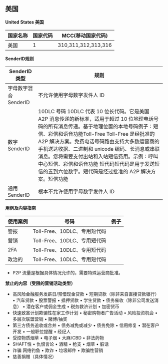 ## 美国

__United States 美国__

| 国家名称 | 国家代码 | MCC(移动国家代码)         |
|------|------|---------------------|
| 美国   | 1    | 310,311,312,313,316 |

__SenderID规则__

| SenderID类型     | 规则                                                                                                                                                                                                                                                             |
|----------------|----------------------------------------------------------------------------------------------------------------------------------------------------------------------------------------------------------------------------------------------------------------|
| 字母数字混合SenderID | 不允许使用字母数字发件人 ID                                                                                                                                                                                                                                                |
| 数字SenderID     | 10DLC 号码 10DLC 代表 10 位长代码。它是美国 A2P 消息传递的新标准，适用于超过 10 位地理电话号码的所有消息传递。基于地理位置的本地号码例子：短信、彩信和语音功能Toll-Free Toll-Free 是经批准的 A2P 解决方案。免费电话号码路由支持大多数运营商的手机送达收据、二进制和 unicode 编码、长消息或串联消息。您将需要支付出站和入站短信费用。示例：呼叫中心短信、彩信和语音功能 短代码短代码是用于发送短信的五到六位数字。短代码是经过批准的 A2P 解决方案。短信功能 |
| 通用SenderID     | 	根本不允许使用字母数字发件人 ID                                                                                                                                                                                                                                             |


__用例及内容指南__

| 使用案例 | 号码                    | 例子  |
|------|-----------------------|-----|
| 警报   | Toll-Free、10DLC、专用短代码 |
| 营销   | Toll-Free、10DLC、专用短代码 |
| 2FA  | Toll-Free、10DLC、专用短代码 |
| 政治的  | Toll-Free、10DLC、专用短代码 |

* P2P 流量是根据具体情况允许的，需要特殊运营商批准。

__禁止的内容（受限的营销活动类型）__

* 高风险金融服务发薪日/预借现金贷款 • 短期贷款（除非来自直接贷款银行） • 汽车贷款 • 股票警报 • 抵押贷款 • 学生贷款 • 债务催收（除非公司发送消息） • 潜在客户或佣金生成 • 税务救济计划 • 加密货币
* 快速致富计划欺骗性在家工作计划 • 秘密购物者广告活动 • 风险投资机会 • 多层次联盟营销 • 赌博/抽奖
* 第三方债务追收或合并 • 债务减免或减少 • 债务免除 • 信用修复 • 潜在客户开发 • 一般职位提醒 • 经纪人
* 受控物质烟草 • 电子烟 • 大麻/CBD • 非法药物
* SHAFT性 • 仇恨言论 • 酒精 • 枪支 • 烟草 • 脏话
* 诈骗 网络钓鱼 • 欺诈 • 垃圾邮件 • 欺骗性营销
* 慈善捐赠（具体情况）